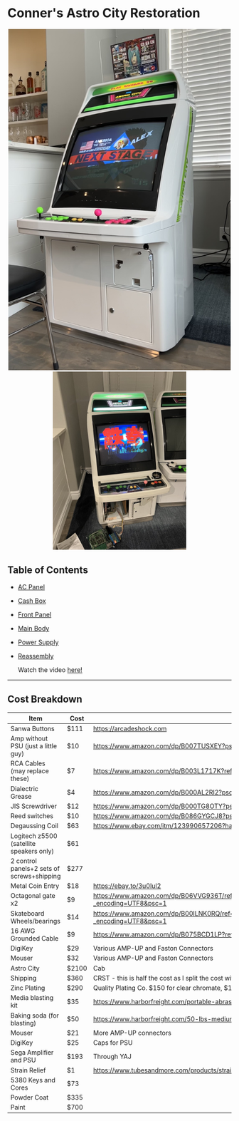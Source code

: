 # Conner's Astro City Restoration

<p align=center>
<img src="./images/astrocity_cmp.jpg" width="500">
<br>
<img src="./images/before.jpeg" width="300">
<br>
</p>

## Table of Contents

- [AC Panel](./AC%20Panel/README.md)
- [Cash Box](./Cash%20Box/README.md)
- [Front Panel](./Front%20Panel/README.md)
- [Main Body](./Body/README.md)
- [Power Supply](./Power%20Supply/README.md)
- [Reassembly](./Reassembly/README.md)

  Watch the video [here!](https://youtu.be/EQzhdFYszV0)

---

## Cost Breakdown

| Item                                       | Cost  | URL                                                                                                     |
| ------------------------------------------ | ----- | ------------------------------------------------------------------------------------------------------- |
| Sanwa Buttons                              | $111  | https://arcadeshock.com                                                                                 |
| Amp without PSU (just a little guy)        | $10   | https://www.amazon.com/dp/B007TUSXEY?psc=1&ref=ppx_yo2_dt_b_product_details                             |
| RCA Cables (may replace these)             | $7    | https://www.amazon.com/dp/B003L1717K?ref=ppx_yo2_dt_b_product_details&th=1                              |
| Dialectric Grease                          | $4    | https://www.amazon.com/dp/B000AL2RI2?psc=1&ref=ppx_yo2_dt_b_product_details                             |
| JIS Screwdriver                            | $12   | https://www.amazon.com/dp/B000TG8OTY?psc=1&ref=ppx_yo2_dt_b_product_details                             |
| Reed switches                              | $10   | https://www.amazon.com/dp/B086GYGCJ8?psc=1&ref=ppx_yo2_dt_b_product_details                             |
| Degaussing Coil                            | $63   | https://www.ebay.com/itm/123990657206?hash=item1cde6b48b6:g:CkcAAOxyKsZRwenD                            |
| Logitech z5500 (satellite speakers only)   | $61   |                                                                                                         |
| 2 control panels+2 sets of screws+shipping | $277  |                                                                                                         |
| Metal Coin Entry                           | $18   | https://ebay.to/3u0Iul2                                                                                 |
| Octagonal gate x2                          | $9    | https://www.amazon.com/dp/B06VVG936T/ref=cm_sw_r_cp_api_glt_i_CZXD7DY2PSSYWSA2F7S4?_encoding=UTF8&psc=1 |
| Skateboard Wheels/bearings                 | $14   | https://www.amazon.com/dp/B00ILNK0RQ/ref=cm_sw_r_cp_api_glt_i_YY34CMERBFP09S0GKEYA?_encoding=UTF8&psc=1 |
| 16 AWG Grounded Cable                      | $9    | https://www.amazon.com/dp/B075BCD1LP?ref=ppx_yo2_dt_b_product_details&th=1                              |
| DigiKey                                    | $29   | Various AMP-UP and Faston Connectors                                                                    |
| Mouser                                     | $32   | Various AMP-UP and Faston Connectors                                                                    |
| Astro City                                 | $2100 | Cab                                                                                                     |
| Shipping                                   | $360  | CRST - this is half the cost as I split the cost with another member and we shipped together            |
| Zinc Plating                               | $290  | Quality Plating Co. $150 for clear chromate, $170 for yellow chromate.+ tax                             |
| Media blasting kit                         | $35   | https://www.harborfreight.com/portable-abrasive-blaster-kit-37025.html                                  |
| Baking soda (for blasting)                 | $50   | https://www.harborfreight.com/50-lbs-medium-grade-armex-soda-blast-media-65929.html                     |
| Mouser                                     | $21   | More AMP-UP connectors                                                                                  |
| DigiKey                                    | $25   | Caps for PSU                                                                                            |
| Sega Amplifier and PSU                     | $193  | Through YAJ                                                                                             |
| Strain Relief                              | $1    | https://www.tubesandmore.com/products/strain-relief-3564-x-58-hole-1132-cord-diameter                   |
| 5380 Keys and Cores                        | $73   |                                                                                                         |
| Powder Coat                                | $335  |                                                                                                         |
| Paint                                      | $700  |                                                                                                         |
